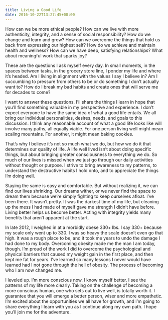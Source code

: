 ```yaml
---
title: Living a Good Life
date: 2016-10-22T13:27:45+00:00
---
```

How can we be more ethical people? How can we live with more authenticity, integrity, and a sense of social responsibility? How do we change and learn and grow? How can we overcome the things that hold us back from expressing our highest self? How do we achieve and maintain health and wellness? How can we have deep, satisfying relationships? What about meaningful work that sparks joy?

These are the questions I ask myself every day. In small moments, in the spaces between tasks, in the grocery store line, I ponder my life and where it&#8217;s headed. Am I living in alignment with the values I say I believe in? Am I succumbing to pressure from others to be or do something I don&#8217;t actually want to? How do I break my bad habits and create ones that will serve me for decades to come?

I want to answer these questions. I&#8217;ll share the things I learn in hope that you&#8217;ll find something valuable in my perspective and experience. I don&#8217;t expect everyone to have the same idea of what a good life entails. We all bring our individual personalities, desires, needs, and goals to this discussion. I think any reasonable account of what a good life looks like will involve many paths, all equally viable. For one person living well might mean scaling mountains. For another, it might mean baking cookies.

That&#8217;s why I believe it&#8217;s not so much what we do, but how we do it that determines our quality of life. A life well lived isn&#8217;t about doing specific things, but about bringing greater consciousness to everything we do. So much of our lives is missed when we just go through our daily activities without thought or purpose. I strive to bring awareness to my patterns, to understand the destructive habits I hold onto, and to appreciate the things I&#8217;m doing well.

Staying the same is easy and comfortable. But without realizing it, we can find our lives shrinking. Our dreams wither, or we never find the space to dream them because we&#8217;re simply fighting to keep ourselves afloat. I&#8217;ve been there. It wasn&#8217;t pretty. It was the darkest time of my life, but cleaning up the mess I had made of myself gave me strength I didn&#8217;t have before. Living better helps us become better. Acting with integrity yields many benefits that aren&#8217;t apparent at the start.

In late 2012, I weighed in at a morbidly obese 330+ lbs. I say 330+ because my scale only went up to 330. I was so heavy the scale doesn&#8217;t even go that high. It was a rough place to be, and it took me years to undo the damage I had done to my body. Overcoming obesity made me the man I am today, though. I&#8217;m proud of the work I did to overcome the psychological and physical barriers that caused my weight gain in the first place, and then kept me fat for years. I&#8217;ve learned so many lessons I never would have learned had I not gone through the hell of obesity. The process of becoming who I am now changed me.

I leveled up. I&#8217;m more conscious now. I know myself better. I see the patterns of my life more clearly. Taking on the challenge of becoming a more conscious human, one who sets out to live well, is totally worth it. I guarantee that you will emerge a better person, wiser and more empathetic. I&#8217;m excited about the opportunities we all have for growth, and I&#8217;m going to share everything I learn with you as I continue along my own path. I hope you&#8217;ll join me for the adventure.